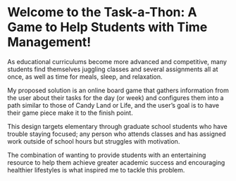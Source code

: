 # Welcome to the Task-a-Thon: A Game to Help Students with Time Management!

As educational curriculums become more advanced and competitive, many students find themselves juggling classes and several assignments all at once, as well as time for meals, sleep, and relaxation. 

My proposed solution is an online board game that gathers information from the user about their tasks for the day (or week) and configures them into a path similar to those of Candy Land or Life, and the user’s goal is to have their game piece make it to the finish point.

This design targets elementary through graduate school students who have trouble staying focused; any person who attends classes and has assigned work outside of school hours but struggles with motivation.

The combination of wanting to provide students with an entertaining resource to help them achieve greater academic success and encouraging healthier lifestyles is what inspired me to tackle this problem.

